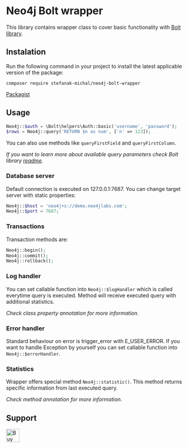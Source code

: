 # Neo4j Bolt wrapper

This library contains wrapper class to cover basic functionality with [Bolt library](https://github.com/neo4j-php/Bolt).

## Instalation

Run the following command in your project to install the latest applicable version of the package:

`composer require stefanak-michal/neo4j-bolt-wrapper`

[Packagist](https://packagist.org/packages/stefanak-michal/neo4j-bolt-wrapper)

## Usage

```php
Neo4j::$auth = \Bolt\helpers\Auth::basic('username', 'password');
$rows = Neo4j::query('RETURN $n as num', ['n' => 123]);
```

You can also use methods like `queryFirstField` and `queryFirstColumn`. 

_If you want to learn more about available query parameters check Bolt library [readme](https://github.com/neo4j-php/Bolt/blob/master/README.md)._

### Database server

Default connection is executed on 127.0.0.1:7687. You can change target server with static properties:

```php
Neo4j::$host = 'neo4j+s://demo.neo4jlabs.com';
Neo4j::$port = 7687;
```

### Transactions

Transaction methods are:

```php
Neo4j::begin();
Neo4j::commit();
Neo4j::rollback();
```

### Log handler

You can set callable function into `Neo4j::$logHandler` which is called everytime query is executed. Method will receive executed query with additional statistics.

_Check class property annotation for more information._

### Error handler

Standard behaviour on error is trigger_error with E_USER_ERROR. If you want to handle Exception by yourself you can set callable function into `Neo4j::$errorHandler`. 

### Statistics

Wrapper offers special method `Neo4j::statistic()`. This method returns specific information from last executed query. 

_Check method annotation for more information._

## Support

<a href='https://ko-fi.com/Z8Z5ABMLW' target='_blank'><img height='36' style='border:0px;height:36px;' src='https://cdn.ko-fi.com/cdn/kofi1.png?v=3' border='0' alt='Buy Me a Coffee at ko-fi.com' /></a>
